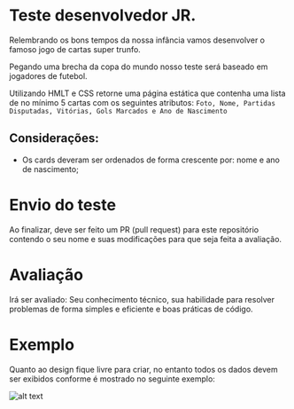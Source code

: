 # Teste desenvolvedor JR.

Relembrando os bons tempos da nossa infância vamos desenvolver o famoso jogo de cartas super trunfo.

Pegando uma brecha da copa do mundo nosso teste será baseado em jogadores de futebol.

Utilizando HMLT e CSS retorne uma página estática que contenha uma lista de no mínimo 5 cartas com os seguintes atributos: `Foto, Nome, Partidas Disputadas, Vitórias, Gols Marcados e Ano de Nascimento`

## Considerações:

- Os cards deveram ser ordenados de forma crescente por: nome e ano de nascimento;

# Envio do teste

Ao finalizar, deve ser feito um PR (pull request) para este repositório contendo o seu nome e suas modificações para que seja feita a avaliação.

# Avaliação

Irá ser avaliado: Seu conhecimento técnico, sua habilidade para resolver problemas de forma simples e eficiente e boas práticas de código.

# Exemplo

Quanto ao design fique livre para criar, no entanto todos os dados devem ser exibidos conforme é mostrado no seguinte exemplo:

![alt text](/example.png)
